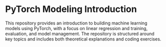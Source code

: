 # PyTorch Modeling Introduction

This repository provides an introduction to building machine learning models using PyTorch, with a focus on linear regression and training, evaluation, and model management. The repository is structured around key topics and includes both theoretical explanations and coding exercises.

